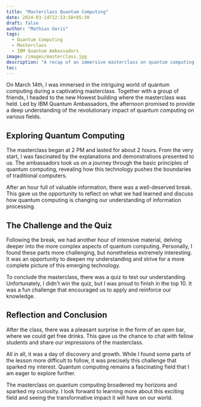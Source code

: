 ```yaml
---
title: "Masterclass Quantum Computing"
date: 2024-03-14T22:53:58+05:30
draft: false
author: "Mathias Goris"
tags:
  - Quantum Computing
  - Masterclass
  - IBM Quantum Ambassadors
image: /images/masterclass.jpg
description: "A recap of an immersive masterclass on quantum computing led by IBM Quantum Ambassadors, exploring its principles, challenges, and future impact"
toc: 
---
```


On March 14th, I was immersed in the intriguing world of quantum computing during a captivating masterclass. Together with a group of friends, I headed to the new Howest building where the masterclass was held. Led by IBM Quantum Ambassadors, the afternoon promised to provide a deep understanding of the revolutionary impact of quantum computing on various fields.

## Exploring Quantum Computing

The masterclass began at 2 PM and lasted for about 2 hours. From the very start, I was fascinated by the explanations and demonstrations presented to us. The ambassadors took us on a journey through the basic principles of quantum computing, revealing how this technology pushes the boundaries of traditional computers.

After an hour full of valuable information, there was a well-deserved break. This gave us the opportunity to reflect on what we had learned and discuss how quantum computing is changing our understanding of information processing.

## The Challenge and the Quiz

Following the break, we had another hour of intensive material, delving deeper into the more complex aspects of quantum computing. Personally, I found these parts more challenging, but nonetheless extremely interesting. It was an opportunity to deepen my understanding and strive for a more complete picture of this emerging technology.

To conclude the masterclass, there was a quiz to test our understanding. Unfortunately, I didn't win the quiz, but I was proud to finish in the top 10. It was a fun challenge that encouraged us to apply and reinforce our knowledge.

## Reflection and Conclusion

After the class, there was a pleasant surprise in the form of an open bar, where we could get free drinks. This gave us the chance to chat with fellow students and share our impressions of the masterclass.

All in all, it was a day of discovery and growth. While I found some parts of the lesson more difficult to follow, it was precisely this challenge that sparked my interest. Quantum computing remains a fascinating field that I am eager to explore further.

The masterclass on quantum computing broadened my horizons and sparked my curiosity. I look forward to learning more about this exciting field and seeing the transformative impact it will have on our world.
